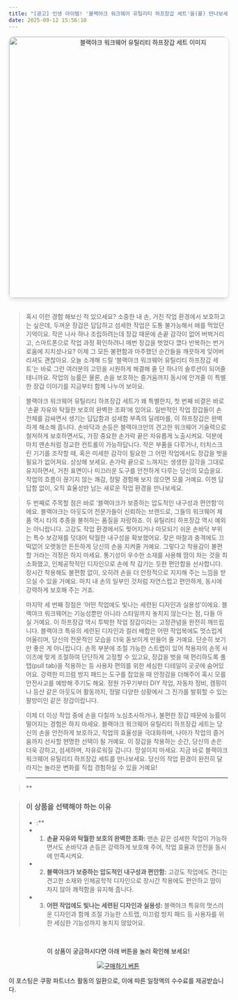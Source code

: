 ```yaml
---
title: "[광고] 인생 아이템! '블랙야크 워크웨어 유틸리티 하프장갑 세트'을(를) 만나보세요."
date: 2025-09-12 15:56:10
---
```


<div align="center">
    <a href="https://link.coupang.com/re/AFFSDP?lptag=AF8916626&pageKey=7273327791&itemId=18554862913&vendorItemId=85661490644&traceid=V0-153-750cb82c8771c0ba&requestid=20250913005548993288978433&token=31850C%7CGM" target="_blank">
        <img src="https://ads-partners.coupang.com/image1/m61fKipxSIuGKdPOm_YO9ny1HgEqEQQX3coxAZU3-u-6d4-825xw33IAAADsq0JMdmxFFLbx_Rwd1Udm4UesZGaCgumZvoGqHWFbTrPmjxGagkm8AUI__GxFD_hkSXjkZzdXzOL5SkKl8EerdGq-bLdlbW8MsF__aUQNHUCIOEmglw-G_VD6JUxNDbfIzGWaOuvJKZK--k1gzLujfItiW25UVAFOwTcsDLPftZgk3xVay0Hl7ucDq1MgRVKd65Jhw5r-Ktprzxw8WBe8pqad1Yz_nzpAk7cPCWRCNaAAIQHXxHRq_g==" alt="블랙야크 워크웨어 유틸리티 하프장갑 세트 이미지" width="600" style="max-width: 100%; height: auto; border-radius: 12px; border: 1px solid #e0e0e0; box-shadow: 0 4px 8px rgba(0,0,0,0.1);">
    </a>
</div>
<br>

> 혹시 이런 경험 해보신 적 있으세요? 소중한 내 손, 거친 작업 환경에서 보호하고는 싶은데, 두꺼운 장갑은 답답하고 섬세한 작업은 도통 불가능해서 애를 먹었던 기억이요. 작은 나사 하나 조립하려는데 장갑 때문에 손끝 감각이 없어 버벅거리고, 스마트폰으로 작업 과정 확인하려니 매번 장갑을 벗었다 꼈다 반복하는 번거로움에 지치셨나요? 이제 그 모든 불편함과 마주했던 순간들을 깨끗하게 잊어버리셔도 괜찮아요. 오늘 소개해 드릴 ‘블랙야크 워크웨어 유틸리티 하프장갑 세트’는 바로 그런 여러분의 고민을 시원하게 해결해 줄 단 하나의 솔루션이 되어줄 테니까요. 작업의 능률은 물론, 손을 보호하는 즐거움까지 동시에 안겨줄 이 특별한 장갑 이야기를 지금부터 함께 나누어 보아요.

> 블랙야크 워크웨어 유틸리티 하프장갑 세트가 왜 특별한지, 첫 번째 비결은 바로 ‘손끝 자유와 탁월한 보호의 완벽한 조화’에 있어요. 일반적인 작업 장갑들이 손 전체를 감싸면서 생기는 답답함과 섬세함 부족의 딜레마를, 이 하프장갑은 완벽하게 해소해 줍니다. 손바닥과 손등은 블랙야크만의 견고한 워크웨어 기술력으로 철저하게 보호하면서도, 가장 중요한 손가락 끝은 자유롭게 노출시켜요. 덕분에 마치 맨손처럼 정교한 컨트롤이 가능하답니다. 작은 부품을 다루거나, 터치스크린 기기를 조작할 때, 혹은 미세한 감각이 필요한 그 어떤 작업에서도 장갑을 벗을 필요가 없어져요. 상상해 보세요. 손가락 끝으로 느껴지는 생생한 감각을 그대로 유지하면서, 거친 표면이나 미끄러운 도구를 안전하게 다루는 당신의 모습을요. 작업의 흐름이 끊기지 않는 쾌감, 정말 경험해 보지 않으면 모를 거예요. 이젠 답답함 없이, 오직 효율성만 남는 새로운 작업 환경을 만나보세요.

> 두 번째로 주목할 점은 바로 ‘블랙야크가 보증하는 압도적인 내구성과 편안함’이에요. 블랙야크는 아웃도어 전문가들이 신뢰하는 브랜드로, 그들의 워크웨어 제품 역시 타의 추종을 불허하는 품질을 자랑하죠. 이 유틸리티 하프장갑 역시 예외는 아니랍니다. 고강도 작업 환경에서도 찢어지거나 마모되기 쉬운 손바닥 부위는 특수 보강재를 덧대어 탁월한 내구성을 확보했어요. 잦은 마찰과 충격에도 끄떡없어 오랫동안 든든하게 당신의 손을 지켜줄 거예요. 그렇다고 착용감이 불편할 거라는 걱정은 하지 마세요. 통기성이 우수한 소재를 사용해 땀이 차는 것을 최소화했고, 인체공학적인 디자인으로 손에 착 감기는 듯한 편안함을 선사합니다. 장시간 착용해도 불편함 없이, 오히려 손을 더 안정적으로 지지해 주는 느낌을 받으실 수 있을 거예요. 마치 내 손의 일부인 것처럼 자연스럽고 편안하게, 동시에 강력하게 보호해 주는 거죠.

> 마지막 세 번째 장점은 ‘어떤 작업에도 빛나는 세련된 디자인과 실용성’이에요. 블랙야크 워크웨어는 기능성뿐만 아니라 스타일까지 놓치지 않는다는 점, 다들 아실 거예요. 이 하프장갑 역시 투박한 작업 장갑이라는 고정관념을 완전히 깨뜨립니다. 블랙야크 특유의 세련된 디자인과 컬러 배합은 어떤 작업복에도 멋스럽게 어울리며, 당신의 전문적인 모습을 더욱 돋보이게 만들어 줄 거예요. 단순히 보기만 좋은 게 아니랍니다. 손목 부분에 조절 가능한 스트랩이 있어 착용자의 손목 사이즈에 맞게 조절하여 단단하게 고정할 수 있고요, 장갑을 벗을 때 편리하도록 풀탭(pull tab)을 적용하는 등 사용자 편의를 위한 세심한 디테일이 곳곳에 숨어있어요. 강력한 미끄럼 방지 패드는 도구를 잡았을 때 안정감을 더해주어 혹시 모를 안전사고를 예방해 주기도 해요. 정원 가꾸기부터 DIY 작업, 자동차 정비, 캠핑이나 등산 같은 아웃도어 활동까지, 정말 다양한 상황에서 그 진가를 발휘할 수 있는 팔방미인 같은 장갑이랍니다.

> 이제 더 이상 작업 중에 손을 다칠까 노심초사하거나, 불편한 장갑 때문에 능률이 떨어지는 경험은 하지 마세요. 블랙야크 워크웨어 유틸리티 하프장갑 세트는 당신의 손을 안전하게 보호하고, 작업의 효율성을 극대화하며, 나아가 작업의 즐거움까지 선사할 현명한 선택이 될 거예요. 이 장갑을 착용하는 순간, 당신의 손은 더욱 강하고, 섬세하며, 자유로워질 겁니다. 망설이지 마세요. 지금 바로 블랙야크 워크웨어 유틸리티 하프장갑 세트를 만나보세요. 당신의 작업 환경이 완전히 달라지는 놀라운 변화를 직접 경험하실 수 있을 거예요!

> ---

> **


> ### 이 상품을 선택해야 하는 이유
> - :**
> - 1.  **손끝 자유와 탁월한 보호의 완벽한 조화:** 맨손 같은 섬세한 작업이 가능하면서도 손바닥과 손등은 강력하게 보호해 주어, 작업 효율과 안전을 동시에 만족시켜요.
> - 2.  **블랙야크가 보증하는 압도적인 내구성과 편안함:** 고강도 작업에도 견디는 견고한 소재와 인체공학적 디자인으로 장시간 착용에도 편안하고 땀이 차지 않아 쾌적함을 유지해 줍니다.
> - 3.  **어떤 작업에도 빛나는 세련된 디자인과 실용성:** 블랙야크 특유의 멋스러운 디자인과 함께 조절 가능한 스트랩, 미끄럼 방지 패드 등 사용자를 위한 세심한 기능성까지 놓치지 않았어요.


<br>

<div align="center">
  <p>이 상품이 궁금하시다면 아래 버튼을 눌러 확인해 보세요!</p>
  <a href="https://link.coupang.com/re/AFFSDP?lptag=AF8916626&pageKey=7273327791&itemId=18554862913&vendorItemId=85661490644&traceid=V0-153-750cb82c8771c0ba&requestid=20250913005548993288978433&token=31850C%7CGM" target="_blank">
    <img src="https://img.shields.io/badge/지금 바로 구매하기-FF5722?style=for-the-badge&logo=coupa&logoColor=white" alt="구매하기 버튼">
  </a>
</div>

이 포스팅은 쿠팡 파트너스 활동의 일환으로, 이에 따른 일정액의 수수료를 제공받습니다.
